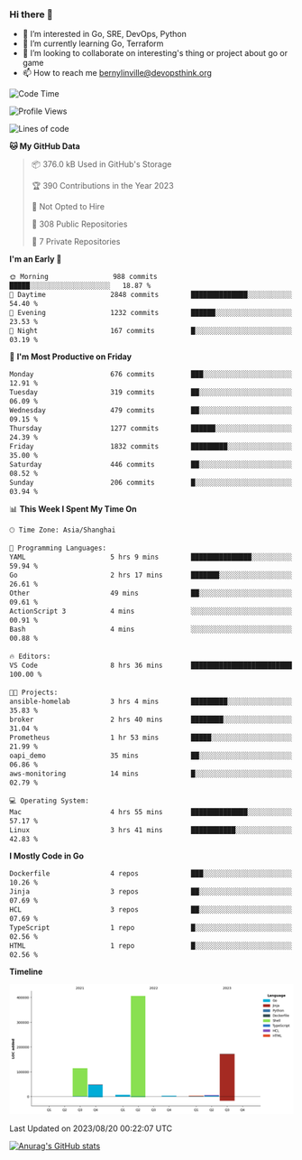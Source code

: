 ### Hi there 👋

- 👀 I’m interested in Go, SRE, DevOps, Python
- 🌱 I’m currently learning Go, Terraform
- 👯 I’m looking to collaborate on interesting's thing or project about go or game
- 📫 How to reach me bernylinville@devopsthink.org

<!--START_SECTION:waka-->
![Code Time](http://img.shields.io/badge/Code%20Time-280%20hrs%202%20mins-blue)

![Profile Views](http://img.shields.io/badge/Profile%20Views-0-blue)

![Lines of code](https://img.shields.io/badge/From%20Hello%20World%20I%27ve%20Written-760.6%20thousand%20lines%20of%20code-blue)

**🐱 My GitHub Data** 

> 📦 376.0 kB Used in GitHub's Storage 
 > 
> 🏆 390 Contributions in the Year 2023
 > 
> 🚫 Not Opted to Hire
 > 
> 📜 308 Public Repositories 
 > 
> 🔑 7 Private Repositories 
 > 
**I'm an Early 🐤** 

```text
🌞 Morning                988 commits         █████░░░░░░░░░░░░░░░░░░░░   18.87 % 
🌆 Daytime                2848 commits        ██████████████░░░░░░░░░░░   54.40 % 
🌃 Evening                1232 commits        ██████░░░░░░░░░░░░░░░░░░░   23.53 % 
🌙 Night                  167 commits         █░░░░░░░░░░░░░░░░░░░░░░░░   03.19 % 
```
📅 **I'm Most Productive on Friday** 

```text
Monday                   676 commits         ███░░░░░░░░░░░░░░░░░░░░░░   12.91 % 
Tuesday                  319 commits         ██░░░░░░░░░░░░░░░░░░░░░░░   06.09 % 
Wednesday                479 commits         ██░░░░░░░░░░░░░░░░░░░░░░░   09.15 % 
Thursday                 1277 commits        ██████░░░░░░░░░░░░░░░░░░░   24.39 % 
Friday                   1832 commits        █████████░░░░░░░░░░░░░░░░   35.00 % 
Saturday                 446 commits         ██░░░░░░░░░░░░░░░░░░░░░░░   08.52 % 
Sunday                   206 commits         █░░░░░░░░░░░░░░░░░░░░░░░░   03.94 % 
```


📊 **This Week I Spent My Time On** 

```text
🕑︎ Time Zone: Asia/Shanghai

💬 Programming Languages: 
YAML                     5 hrs 9 mins        ███████████████░░░░░░░░░░   59.94 % 
Go                       2 hrs 17 mins       ███████░░░░░░░░░░░░░░░░░░   26.61 % 
Other                    49 mins             ██░░░░░░░░░░░░░░░░░░░░░░░   09.61 % 
ActionScript 3           4 mins              ░░░░░░░░░░░░░░░░░░░░░░░░░   00.91 % 
Bash                     4 mins              ░░░░░░░░░░░░░░░░░░░░░░░░░   00.88 % 

🔥 Editors: 
VS Code                  8 hrs 36 mins       █████████████████████████   100.00 % 

🐱‍💻 Projects: 
ansible-homelab          3 hrs 4 mins        █████████░░░░░░░░░░░░░░░░   35.83 % 
broker                   2 hrs 40 mins       ████████░░░░░░░░░░░░░░░░░   31.04 % 
Prometheus               1 hr 53 mins        █████░░░░░░░░░░░░░░░░░░░░   21.99 % 
oapi_demo                35 mins             ██░░░░░░░░░░░░░░░░░░░░░░░   06.86 % 
aws-monitoring           14 mins             █░░░░░░░░░░░░░░░░░░░░░░░░   02.79 % 

💻 Operating System: 
Mac                      4 hrs 55 mins       ██████████████░░░░░░░░░░░   57.17 % 
Linux                    3 hrs 41 mins       ███████████░░░░░░░░░░░░░░   42.83 % 
```

**I Mostly Code in Go** 

```text
Dockerfile               4 repos             ███░░░░░░░░░░░░░░░░░░░░░░   10.26 % 
Jinja                    3 repos             ██░░░░░░░░░░░░░░░░░░░░░░░   07.69 % 
HCL                      3 repos             ██░░░░░░░░░░░░░░░░░░░░░░░   07.69 % 
TypeScript               1 repo              █░░░░░░░░░░░░░░░░░░░░░░░░   02.56 % 
HTML                     1 repo              █░░░░░░░░░░░░░░░░░░░░░░░░   02.56 % 
```



**Timeline**

![Lines of Code chart](https://raw.githubusercontent.com/bernylinville/bernylinville/main/assets/bar_graph.png)


 Last Updated on 2023/08/20 00:22:07 UTC
<!--END_SECTION:waka-->

[![Anurag's GitHub stats](https://github-readme-stats.vercel.app/api?username=bernylinville)](https://github.com/anuraghazra/github-readme-stats)


<!--
**kylechou-dunk/kylechou-dunk** is a ✨ _special_ ✨ repository because its `README.md` (this file) appears on your GitHub profile.

Here are some ideas to get you started:

- 🔭 I’m currently working on ...
- 🌱 I’m currently learning ...
- 👯 I’m looking to collaborate on ...
- 🤔 I’m looking for help with ...
- 💬 Ask me about ...
- 📫 How to reach me: ...
- 😄 Pronouns: ...
- ⚡ Fun fact: ...
-->
